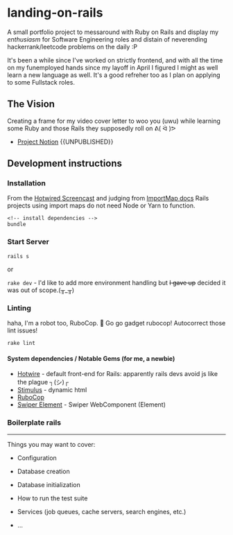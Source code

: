 # landing-on-rails
A small portfolio project to messaround with Ruby on Rails and display my _enthusiasm_ for Software Engineering roles and distain of neverending hackerrank/leetcode problems on the daily :P

It's been a while since I've worked on strictly frontend, and with all the time on my funemployed hands since my layoff in April I figured I might as well learn a new language as well. It's a good refreher too as I plan on applying to some Fullstack roles. 

## The Vision
Creating a frame for my video cover letter to woo you (uwu) 
while learning some Ruby and those Rails they supposedly roll on ᕕ( ᐛ )ᕗ

- [Project Notion](https://www.notion.so/anime-garbage/Project-Down-the-Barrel-6e750f09f58e49eea8ef8770e47cf3c5?pvs=4) {{UNPUBLISHED}}


## Development instructions
### Installation
From the [Hotwired Screencast](https://hotwired.dev/#screencast) and judging from [ImportMap docs](https://guides.rubyonrails.org/working_with_javascript_in_rails.html) Rails projects using import maps do not need Node or Yarn to function.

```
<!-- install dependencies -->
bundle
```

### Start Server
`rails s`

or

`rake dev` - I'd like to add more environment handling but ~~I gave up~~ decided it was out of scope.(╥_╥)

### Linting
haha, I'm a robot too, RuboCop. 🤖
Go go gadget rubocop! Autocorrect those lint issues!

```rake lint```


#### System dependencies / Notable Gems (for me, a newbie)
* [Hotwire](https://hotwired.dev/) - default front-end for Rails: apparently rails devs avoid js like the plague ┐(シ)┌
* [Stimulus](https://stimulus.hotwired.dev/) - dynamic html
* [RuboCop](https://github.com/rubocop/rubocop)  
* [Swiper Element](https://swiperjs.com/element) - Swiper WebComponent (Element)


### Boilerplate rails
---
Things you may want to cover:

* Configuration

* Database creation

* Database initialization

* How to run the test suite

* Services (job queues, cache servers, search engines, etc.)

* ...
